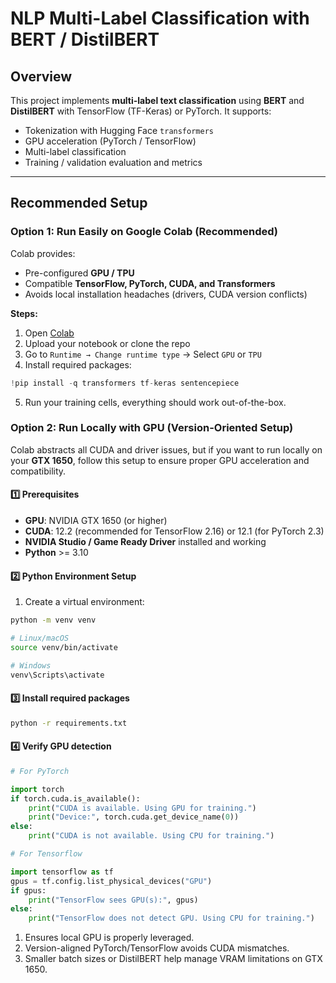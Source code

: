 # NLP Multi-Label Classification with BERT / DistilBERT

## Overview
This project implements **multi-label text classification** using **BERT** and **DistilBERT** with TensorFlow (TF-Keras) or PyTorch. It supports:

- Tokenization with Hugging Face `transformers`
- GPU acceleration (PyTorch / TensorFlow)
- Multi-label classification
- Training / validation evaluation and metrics

---

## Recommended Setup

### Option 1: Run Easily on Google Colab (Recommended)
Colab provides:

- Pre-configured **GPU / TPU**
- Compatible **TensorFlow, PyTorch, CUDA, and Transformers**
- Avoids local installation headaches (drivers, CUDA version conflicts)

**Steps:**

1. Open [Colab](https://colab.research.google.com/)
2. Upload your notebook or clone the repo
3. Go to `Runtime → Change runtime type` → Select `GPU` or `TPU`
4. Install required packages:
```python
!pip install -q transformers tf-keras sentencepiece
```
5. Run your training cells, everything should work out-of-the-box.

### Option 2: Run Locally with GPU (Version-Oriented Setup)

Colab abstracts all CUDA and driver issues, but if you want to run locally on your **GTX 1650**, follow this setup to ensure proper GPU acceleration and compatibility.

#### 1️⃣ Prerequisites
- **GPU**: NVIDIA GTX 1650 (or higher)
- **CUDA**: 12.2 (recommended for TensorFlow 2.16) or 12.1 (for PyTorch 2.3)
- **NVIDIA Studio / Game Ready Driver** installed and working
- **Python** >= 3.10

#### 2️⃣ Python Environment Setup
1. Create a virtual environment:
```bash
python -m venv venv

# Linux/macOS
source venv/bin/activate

# Windows
venv\Scripts\activate
```

#### 3️⃣ Install required packages
```bash
python -r requirements.txt
```
#### 4️⃣ Verify GPU detection
```python
# For PyTorch

import torch
if torch.cuda.is_available():
    print("CUDA is available. Using GPU for training.")
    print("Device:", torch.cuda.get_device_name(0))
else:
    print("CUDA is not available. Using CPU for training.")
```
```python
# For Tensorflow

import tensorflow as tf
gpus = tf.config.list_physical_devices("GPU")
if gpus:
    print("TensorFlow sees GPU(s):", gpus)
else:
    print("TensorFlow does not detect GPU. Using CPU for training.")
```
<ol>
  <li>Ensures local GPU is properly leveraged.</li>
  <li>Version-aligned PyTorch/TensorFlow avoids CUDA mismatches.</li>
  <li>Smaller batch sizes or DistilBERT help manage VRAM limitations on GTX 1650.</li>
</ol>
